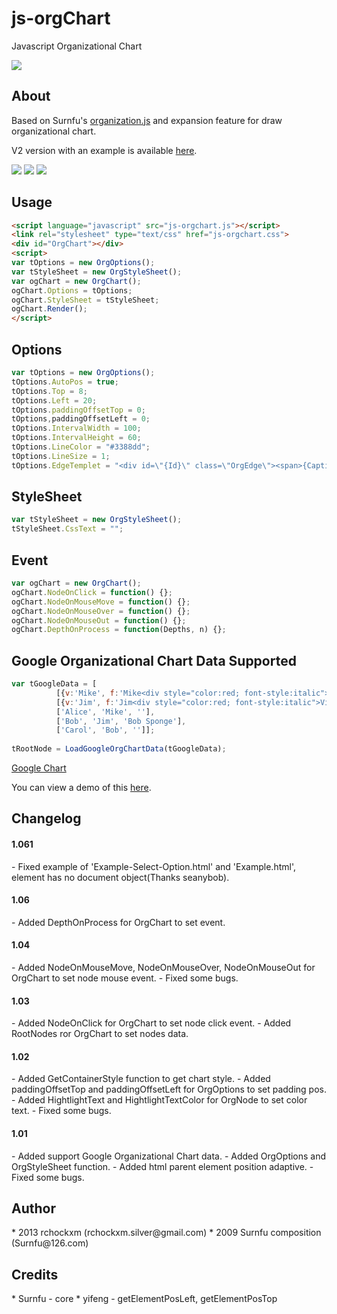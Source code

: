 js-orgChart
========

Javascript Organizational Chart

<img src="https://img.shields.io/dub/l/vibe-d.svg" />

<h2><a name="about" class="anchor" href="#about"><span class="mini-icon mini-icon-link"></span></a>About</h2>

Based on Surnfu's <a href="http://www.on-cn.com">organization.js</a> and expansion feature for draw organizational chart.

V2 version with an example is available <a href="https://github.com/rchockxm/js-orgChart-2">here</a>.

<img src="http://i.imgur.com/Z3p0xJB.png" />
<img src="http://i.imgur.com/emBdz13.png" />
<img src="http://i.imgur.com/sMJN4K4.png" />

<h2><a name="usage" class="anchor" href="#usage"><span class="mini-icon mini-icon-link"></span></a>Usage</h2>

```html
<script language="javascript" src="js-orgchart.js"></script>
<link rel="stylesheet" type="text/css" href="js-orgchart.css">
<div id="OrgChart"></div>
<script>
var tOptions = new OrgOptions();
var tStyleSheet = new OrgStyleSheet();
var ogChart = new OrgChart();
ogChart.Options = tOptions;
ogChart.StyleSheet = tStyleSheet;
ogChart.Render();
</script>
```

<h2><a name="options" class="anchor" href="#options"><span class="mini-icon mini-icon-link"></span></a>Options</h2>

```js
var tOptions = new OrgOptions();
tOptions.AutoPos = true;
tOptions.Top = 8;
tOptions.Left = 20;
tOptions.paddingOffsetTop = 0;
tOptions,paddingOffsetLeft = 0;
tOptions.IntervalWidth = 100;
tOptions.IntervalHeight = 60;
tOptions.LineColor = "#3388dd";
tOptions.LineSize = 1;
tOptions.EdgeTemplet = "<div id=\"{Id}\" class=\"OrgEdge\"><span>{Caption}</span><div>{Description}</div></div>";
```

<h2><a name="stylesheet" class="anchor" href="#stylesheet"><span class="mini-icon mini-icon-link"></span></a>StyleSheet</h2>

```js
var tStyleSheet = new OrgStyleSheet();
tStyleSheet.CssText = "";
```

<h2><a name="event" class="anchor" href="#event"><span class="mini-icon mini-icon-link"></span></a>Event</h2>

```js
var ogChart = new OrgChart();
ogChart.NodeOnClick = function() {};
ogChart.NodeOnMouseMove = function() {};
ogChart.NodeOnMouseOver = function() {};
ogChart.NodeOnMouseOut = function() {};
ogChart.DepthOnProcess = function(Depths, n) {};
```

<h2><a name="usage" class="anchor" href="#usage"><span class="mini-icon mini-icon-link"></span></a>Google Organizational Chart Data Supported</h2>

```js
var tGoogleData = [
          [{v:'Mike', f:'Mike<div style="color:red; font-style:italic">President</div>'}, '', 'The President'],
          [{v:'Jim', f:'Jim<div style="color:red; font-style:italic">Vice President</div>'}, 'Mike', 'VP'],
          ['Alice', 'Mike', ''],
          ['Bob', 'Jim', 'Bob Sponge'],
          ['Carol', 'Bob', '']];
 
tRootNode = LoadGoogleOrgChartData(tGoogleData);
```

<a href="https://developers.google.com/chart/interactive/docs/gallery/orgchart">Google Chart</a>

You can view a demo of this <a href="http://jsfiddle.net/gh/get/library/pure/rchockxm/js-orgChart/tree/master/demo">here</a>.

<h2><a name="about" class="anchor" href="#about"><span class="mini-icon mini-icon-link"></span></a>Changelog</h2>

<h4>1.061</h4>
- Fixed example of 'Example-Select-Option.html' and 'Example.html', element has no document object(Thanks seanybob).

<h4>1.06</h4>
- Added DepthOnProcess for OrgChart to set event.

<h4>1.04</h4>
- Added NodeOnMouseMove, NodeOnMouseOver, NodeOnMouseOut for OrgChart to set node mouse event.
- Fixed some bugs.

<h4>1.03</h4>
- Added NodeOnClick for OrgChart to set node click event.
- Added RootNodes ror OrgChart to set nodes data.

<h4>1.02</h4/>
- Added GetContainerStyle function to get chart style.
- Added paddingOffsetTop and paddingOffsetLeft for OrgOptions to set padding pos.
- Added HightlightText and HightlightTextColor for OrgNode to set color text.
- Fixed some bugs.

<h4>1.01</h4/>
- Added support Google Organizational Chart data. 
- Added OrgOptions and OrgStyleSheet function.
- Added html parent element position adaptive.
- Fixed some bugs.

<h2><a name="author" class="anchor" href="#author"><span class="mini-icon mini-icon-link"></span></a>Author</h2>
* 2013 rchockxm (rchockxm.silver@gmail.com)
* 2009 Surnfu composition (Surnfu@126.com)

<h2><a name="credits" class="anchor" href="#credits"><span class="mini-icon mini-icon-link"></span></a>Credits</h2>
* Surnfu - core
* yifeng - getElementPosLeft, getElementPosTop
